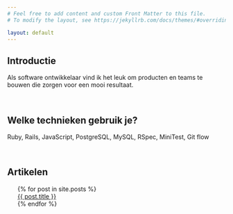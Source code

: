 ```yaml
---
# Feel free to add content and custom Front Matter to this file.
# To modify the layout, see https://jekyllrb.com/docs/themes/#overriding-theme-defaults

layout: default
---
```


## Introductie

Als software ontwikkelaar vind ik het leuk om producten en teams te bouwen die zorgen voor een mooi resultaat. 

<br>

## Welke technieken gebruik je?

Ruby, Rails, JavaScript, PostgreSQL, MySQL, RSpec, MiniTest, Git flow

<br>

## Artikelen

<ul style="list-style-type: none; margin: 0;">
  {% for post in site.posts %}
    <li>
      <a href="{{ post.url }}">{{ post.title }}</a>
    </li>
  {% endfor %}
</ul>

<br>
